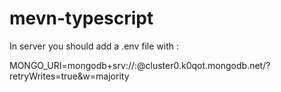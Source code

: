 # mevn-typescript

In server you should add a .env file with :

MONGO_URI=mongodb+srv://<your user name >:<your password >@cluster0.k0qot.mongodb.net/<yname of your mongo data base >?retryWrites=true&w=majority
